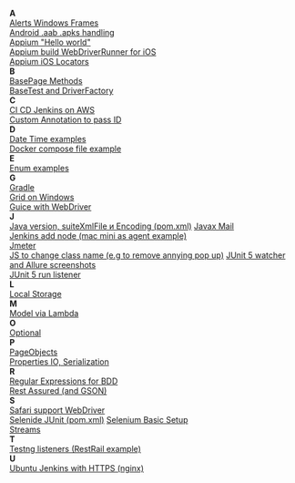 **A**  
[Alerts Windows Frames](https://github.com/borzykin/wiki/wiki/Alerts---Windows---Frames)  
[Android .aab .apks handling](https://github.com/borzykin/wiki/wiki/Android-.aab-.apks-handling)  
[Appium "Hello world"](https://github.com/borzykin/wiki/wiki/Appium-%22Hello-world%22)  
[Appium build WebDriverRunner for iOS](https://github.com/borzykin/wiki/wiki/Appium-build-WebDriverRunner-for-iOS)  
[Appium iOS Locators](https://github.com/borzykin/wiki/wiki/Appium-iOS-Locators)  
**B**  
[BasePage Methods](https://github.com/borzykin/wiki/wiki/BasePage-Methods)  
[BaseTest and DriverFactory](https://github.com/borzykin/wiki/wiki/BaseTest-and-DriverFactory)  
**C**  
[CI CD Jenkins on AWS](https://github.com/borzykin/wiki/wiki/CI-CD-Jenkins-on-AWS)  
[Custom Annotation to pass ID](https://github.com/borzykin/wiki/wiki/Custom-Annotation-to-pass-ID)  
**D**  
[Date Time examples](https://github.com/borzykin/wiki/wiki/Date-Time-examples)  
[Docker compose file example](https://github.com/borzykin/wiki/wiki/Docker-compose-file-example)  
**E**  
[Enum examples](https://github.com/borzykin/wiki/wiki/Enum-examples)  
**G**  
[Gradle](https://github.com/borzykin/wiki/wiki/Gradle)  
[Grid on Windows](https://github.com/borzykin/wiki/wiki/Grid-on-Windows)  
[Guice with WebDriver](https://github.com/borzykin/wiki/wiki/Guice-with-WebDriver)  
**J**  
[Java version, suiteXmlFile и Encoding (pom.xml)](https://github.com/borzykin/wiki/wiki/Java-version,-suiteXmlFile-%D0%B8-Encoding-(pom.xml))  
[Javax Mail](https://github.com/borzykin/wiki/wiki/Javax-Mail)  
[Jenkins add node (mac mini as agent example)](https://github.com/borzykin/wiki/wiki/Jenkins---add-node-(mac-mini-as-agent-example))  
[Jmeter](https://github.com/borzykin/wiki/wiki/Jmeter)  
[JS to change class name (e.g to remove annying pop up)](https://github.com/borzykin/wiki/wiki/JS-to-change-class-name-(e.g-to-remove-annying-pop-up))  
[JUnit 5 watcher and Allure screenshots](https://github.com/borzykin/wiki/wiki/JUnit-5-Watcher-and-Allure-screenshots)  
[JUnit 5 run listener](https://github.com/borzykin/wiki/wiki/JUnit5-run-listener)  
**L**  
[Local Storage](https://github.com/borzykin/wiki/wiki/Local-Storage)  
**M**  
[Model via Lambda](https://github.com/borzykin/wiki/wiki/Model-via-Lambda)  
**O**  
[Optional](https://github.com/borzykin/wiki/wiki/Optional)  
**P**  
[PageObjects](https://github.com/borzykin/wiki/wiki/PageObjects)  
[Properties IO, Serialization](https://github.com/borzykin/wiki/wiki/Properties-IO,-Serialization)  
**R**  
[Regular Expressions for BDD](https://github.com/borzykin/wiki/wiki/Regular-Expressions-for-BDD)  
[Rest Assured (and GSON)](https://github.com/borzykin/wiki/wiki/Rest-Assured-(and-GSON))  
**S**  
[Safari support WebDriver](https://github.com/borzykin/wiki/wiki/Safari-support-WebDriver)  
[Selenide JUnit (pom.xml)](https://github.com/borzykin/wiki/wiki/Selenide-JUnit-(pom.xml))  
[Selenium Basic Setup](https://github.com/borzykin/wiki/wiki/Selenium-Basic-Setup)  
[Streams](https://github.com/borzykin/wiki/wiki/Streams)  
**T**  
[Testng listeners (RestRail example)](https://github.com/borzykin/wiki/wiki/Testng-listeners-(RestRail-example))  
**U**  
[Ubuntu Jenkins with HTTPS (nginx)](https://github.com/borzykin/wiki/wiki/Ubuntu-Jenkins-with-HTTPS-(nginx))  
